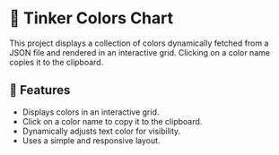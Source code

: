 # 🎨 Tinker Colors Chart

This project displays a collection of colors dynamically fetched from a JSON file and rendered in an interactive grid. Clicking on a color name copies it to the clipboard.

## 📌 Features
- Displays colors in an interactive grid.
- Click on a color name to copy it to the clipboard.
- Dynamically adjusts text color for visibility.
- Uses a simple and responsive layout.


